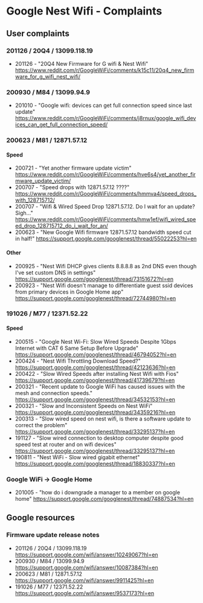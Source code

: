 # Google Nest Wifi - Complaints
## User complaints
### 201126 / 20Q4 / 13099.118.19
* 201126 - "20Q4 New Firmware for G wifi & Nest Wifi"
https://www.reddit.com/r/GoogleWiFi/comments/k15c11/20q4_new_firmware_for_g_wifi_nest_wifi/

### 200930 / M84 / 13099.94.9
* 201010 - "Google wifi: devices can get full connection speed since last update"
https://www.reddit.com/r/GoogleWiFi/comments/j8rnux/google_wifi_devices_can_get_full_connection_speed/

### 200623 / M81 / 12871.57.12
#### Speed
* 200721 - "Yet another firmware update victim"
https://www.reddit.com/r/GoogleWiFi/comments/hve6s4/yet_another_firmware_update_victim/
* 200707 - "Speed drops with 12871.57.12 ????"
https://www.reddit.com/r/GoogleWiFi/comments/hmmva4/speed_drops_with_128715712/
* 200707 - "Wifi & Wired Speed Drop 12871.57.12. Do I wait for an update? Sigh..."
https://www.reddit.com/r/GoogleWiFi/comments/hmw1ef/wifi_wired_speed_drop_128715712_do_i_wait_for_an/
* 200623 - "New Google Wifi firmware 12871.57.12 bandwidth speed cut in half!"
https://support.google.com/googlenest/thread/55022253?hl=en
#### Other
* 200925 - "Nest Wifi DHCP gives clients 8.8.8.8 as 2nd DNS even though I've set custom DNS in settings"
https://support.google.com/googlenest/thread/73151672?hl=en
* 200923 - "Nest Wifi doesn't manage to differentiate guest ssid devices from primary devices in Google Home app"
https://support.google.com/googlenest/thread/72744980?hl=en

### 191026 / M77 / 12371.52.22
#### Speed
* 200515 - "Google Nest Wi-Fi: Slow Wired Speeds Despite 1Gbps Internet with CAT 6 Same Setup Before Upgrade"
https://support.google.com/googlenest/thread/46794052?hl=en
* 200424 - "Nest Wifi Throttling Download Speed?"
https://support.google.com/googlenest/thread/42123636?hl=en
* 200422 - "Slow Wired Speeds after installing Nest Wifi with Fios"
https://support.google.com/googlenest/thread/41739679?hl=en
* 200321 - "Recent update to Google WiFi has caused issues with the mesh and connection speeds."
https://support.google.com/googlenest/thread/34532153?hl=en
* 200321 - "Slow and Inconsistent Speeds on Nest WiFi"
https://support.google.com/googlenest/thread/34359216?hl=en
* 200313 - "Slow wired speed on nest wifi, is there a software update to correct the problem"
https://support.google.com/googlenest/thread/33295137?hl=en
* 191127 - "Slow wired connection to desktop computer despite good speed test at router and on wifi devices"
https://support.google.com/googlenest/thread/33295137?hl=en
* 190811 - "Nest WiFi - Slow wired gigabit ethernet"
https://support.google.com/googlenest/thread/18830337?hl=en

### Google WiFi -> Google Home
* 201005 - "how do i downgrade a manager to a member on google home"
https://support.google.com/googlenest/thread/74887534?hl=en


## Google resources
### Firmware update release notes
* 201126 / 20Q4 / 13099.118.19
https://support.google.com/wifi/answer/10249067?hl=en
* 200930 / M84 / 13099.94.9
https://support.google.com/wifi/answer/10087384?hl=en
* 200623 / M81 / 12871.57.12
https://support.google.com/wifi/answer/9911425?hl=en
* 191026 / M77 / 12371.52.22
https://support.google.com/wifi/answer/9537173?hl=en
